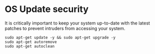 # OS Update security

It is critically important to keep your system up-to-date with the latest patches to prevent intruders from accessing your system.

```
sudo apt-get update -y && sudo apt-get upgrade -y
sudo apt-get autoremove
sudo apt-get autoclean
```

